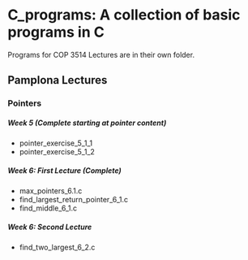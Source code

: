 # C_programs:  A collection of basic programs in C 

Programs for COP 3514 Lectures are in their own folder.

## Pamplona Lectures

### Pointers

##### Week 5 (Complete starting at pointer content)
* pointer_exercise_5_1_1
* pointer_exercise_5_1_2

##### Week 6: First Lecture (Complete)
* max_pointers_6.1.c
* find_largest_return_pointer_6_1.c
* find_middle_6_1.c

##### Week 6: Second Lecture
* find_two_largest_6_2.c

